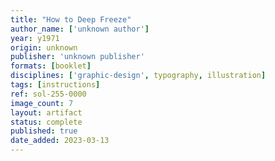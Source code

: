 ```yaml
---
title: "How to Deep Freeze"
author_name: ['unknown author']
year: y1971
origin: unknown
publisher: 'unknown publisher'
formats: [booklet]
disciplines: ['graphic-design', typography, illustration]
tags: [instructions]
ref: sol-255-0000
image_count: 7
layout: artifact
status: complete
published: true
date_added: 2023-03-13
---
```


